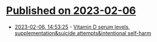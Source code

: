 # [Published on 2023-02-06](index.md)

* [2023-02-06, 14:53:25](https://news.ycombinator.com/item?id=34678095) - [Vitamin D serum levels, supplementation&suicide attempts&intentional self-harm](https://journals.plos.org/plosone/article?id=10.1371/journal.pone.0279166)
